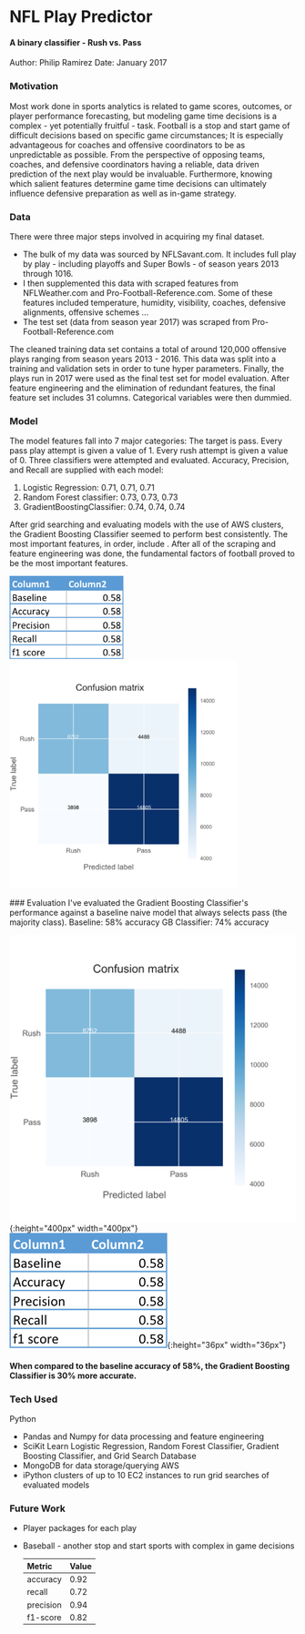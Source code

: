 # NFL Play Predictor
#### A binary classifier - Rush vs. Pass

Author: Philip Ramirez 
Date: January 2017

### Motivation
Most work done in sports analytics is related to game scores, outcomes, or player performance forecasting, but modeling game time decisions is a complex - yet potentially fruitful - task. Football is a stop and start game of difficult decisions based on specific game circumstances; It is especially advantageous for coaches and offensive coordinators to be as unpredictable as possible. From the perspective of opposing teams, coaches, and defensive coordinators having a reliable, data driven prediction of the next play would be invaluable. Furthermore, knowing which salient features determine game time decisions can ultimately influence defensive preparation as well as in-game strategy.

### Data
There were three major steps involved in acquiring my final dataset.
* The bulk of my data was sourced by NFLSavant.com. It includes full play by play - including playoffs and Super Bowls - of season years 2013 through 1016.
* I then supplemented this data with scraped features from NFLWeather.com and Pro-Football-Reference.com. Some of these features included temperature, humidity, visibility, coaches, defensive alignments, offensive schemes ...
* The test set (data from season year 2017) was scraped from Pro-Football-Reference.com

The cleaned training data set contains a total of around 120,000 offensive plays ranging from season years 2013 - 2016. This data was split into a training and validation sets in order to tune hyper parameters. Finally, the plays run in 2017 were used as the final test set for model evaluation. After feature engineering and the elimination of redundant features, the final feature set includes 31 columns. Categorical variables were then dummied.

### Model
The model features fall into 7 major categories:
The target is pass. Every pass play attempt is given a value of 1. Every rush attempt is given a value of 0.
Three classifiers were attempted and evaluated. Accuracy, Precision, and Recall are supplied with each model:
  1. Logistic Regression:         0.71, 0.71, 0.71
  2. Random Forest classifier:    0.73, 0.73, 0.73
  3. GradientBoostingClassifier:  0.74, 0.74, 0.74

After grid searching and evaluating models with the use of AWS clusters, the Gradient Boosting Classifier seemed to perform best consistently. The most important features, in order, include <top ten>. After all of the scraping and feature engineering was done, the fundamental factors of football proved to be the most important features.

<p float="left">
  <img src="https://github.com/philiprami/NFL_play_predictor/blob/master/img/class_report.png" width="200"/> 
  <img src="https://github.com/philiprami/NFL_play_predictor/blob/master/img/confusion_matrix.png" width="400"/>
</p>
### Evaluation
I've evaluated the Gradient Boosting Classifier's performance against a baseline naive model that always selects pass (the majority class).   
  Baseline: 58% accuracy
  GB Classifier: 74% accuracy

![alt-text-1](img/confusion_matrix.png "title-1"){:height="400px" width="400px"} ![alt-text-2](img/class_report.png "title-2"){:height="36px" width="36px"}

#### When compared to the baseline accuracy of 58%, the Gradient Boosting Classifier is 30% more accurate.

### Tech Used
Python
* Pandas and Numpy for data processing and feature engineering
* SciKit Learn Logistic Regression, Random Forest Classifier, Gradient Boosting Classifier, and Grid Search
Database
* MongoDB for data storage/querying
AWS
* iPython clusters of up to 10 EC2 instances to run grid searches of evaluated models

### Future Work
* Player packages for each play
* Baseball - another stop and start sports with complex in game decisions

	| Metric 			    |	Value|
	|-----------------|------|
	| accuracy        | 0.92 |
	| recall          | 0.72 |
	| precision       | 0.94 |
	| f1-score        | 0.82 |
